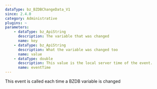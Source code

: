 ```yaml
---
dataType: bz_BZDBChangeData_V1
since: 2.4.0
category: Administrative
plugins: ~
parameters:
    - dataType: bz_ApiString
      description: The variable that was changed
      name: key
    - dataType: bz_ApiString
      description: What the variable was changed too
      name: value
    - dataType: double
      description: This value is the local server time of the event.
      name: eventTime
---
```


This event is called each time a BZDB variable is changed
